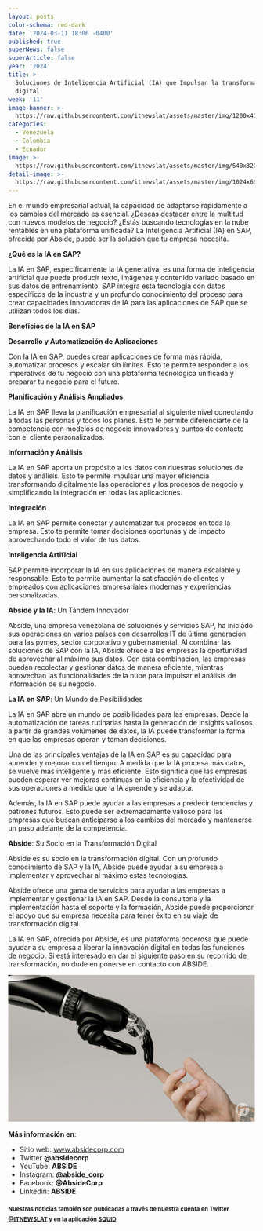 ```yaml
---
layout: posts
color-schema: red-dark
date: '2024-03-11 18:06 -0400'
published: true
superNews: false
superArticle: false
year: '2024'
title: >-
  Soluciones de Inteligencia Artificial (IA) que Impulsan la transformación
  digital
week: '11'
image-banner: >-
  https://raw.githubusercontent.com/itnewslat/assets/master/img/1200x450/Abside-IA-L.jpg
categories:
  - Venezuela
  - Colombia
  - Ecuador
image: >-
  https://raw.githubusercontent.com/itnewslat/assets/master/img/540x320/Abside-IA-p.jpg
detail-image: >-
  https://raw.githubusercontent.com/itnewslat/assets/master/img/1024x680/Abside-IA-g.jpg
---
```

En el mundo empresarial actual, la capacidad de adaptarse rápidamente a los cambios del mercado es esencial. ¿Deseas destacar entre la multitud con nuevos modelos de negocio? ¿Estás buscando tecnologías en la nube rentables en una plataforma unificada? La Inteligencia Artificial (IA) en SAP, ofrecida por Abside, puede ser la solución que tu empresa necesita.

**¿Qué es la IA en SAP?**

La IA en SAP, específicamente la IA generativa, es una forma de inteligencia artificial que puede producir texto, imágenes y contenido variado basado en sus datos de entrenamiento. SAP integra esta tecnología con datos específicos de la industria y un profundo conocimiento del proceso para crear capacidades innovadoras de IA para las aplicaciones de SAP que se utilizan todos los días.

**Beneficios de la IA en SAP**

**Desarrollo y Automatización de Aplicaciones**

  Con la IA en SAP, puedes crear aplicaciones de forma más rápida, automatizar procesos y escalar sin límites. Esto te permite responder a los imperativos de tu negocio con una plataforma tecnológica unificada y preparar tu negocio para el futuro.

**Planificación y Análisis Ampliados**

  La IA en SAP lleva la planificación empresarial al siguiente nivel conectando a todas las personas y todos los planes. Esto te permite diferenciarte de la competencia con modelos de negocio innovadores y puntos de contacto con el cliente personalizados.

**Información y Análisis**

  La IA en SAP aporta un propósito a los datos con nuestras soluciones de datos y análisis. Esto te permite impulsar una mayor eficiencia transformando digitalmente las operaciones y los procesos de negocio y simplificando la integración en todas las aplicaciones.

**Integración**

  La IA en SAP permite conectar y automatizar tus procesos en toda la empresa. Esto te permite tomar decisiones oportunas y de impacto aprovechando todo el valor de tus datos.

**Inteligencia Artificial**

  SAP permite incorporar la IA en sus aplicaciones de manera escalable y responsable. Esto te permite aumentar la satisfacción de clientes y empleados con aplicaciones empresariales modernas y experiencias personalizadas.

**Abside y la IA**: Un Tándem Innovador

  Abside, una empresa venezolana de soluciones y servicios SAP, ha iniciado sus operaciones en varios países con desarrollos IT de última generación para las pymes, sector corporativo y gubernamental. Al combinar las soluciones de SAP con la IA, Abside ofrece a las empresas la oportunidad de aprovechar al máximo sus datos. Con esta combinación, las empresas pueden recolectar y gestionar datos de manera eficiente, mientras aprovechan las funcionalidades de la nube para impulsar el análisis de información de su negocio.

**La IA en SAP**: Un Mundo de Posibilidades

  La IA en SAP abre un mundo de posibilidades para las empresas. Desde la automatización de tareas rutinarias hasta la generación de insights valiosos a partir de grandes volúmenes de datos, la IA puede transformar la forma en que las empresas operan y toman decisiones.

  Una de las principales ventajas de la IA en SAP es su capacidad para aprender y mejorar con el tiempo. A medida que la IA procesa más datos, se vuelve más inteligente y más eficiente. Esto significa que las empresas pueden esperar ver mejoras continuas en la eficiencia y la efectividad de sus operaciones a medida que la IA aprende y se adapta.

  Además, la IA en SAP puede ayudar a las empresas a predecir tendencias y patrones futuros. Esto puede ser extremadamente valioso para las empresas que buscan anticiparse a los cambios del mercado y mantenerse un paso adelante de la competencia.

**Abside**: Su Socio en la Transformación Digital

  Abside es su socio en la transformación digital. Con un profundo conocimiento de SAP y la IA, Abside puede ayudar a su empresa a implementar y aprovechar al máximo estas tecnologías.

  Abside ofrece una gama de servicios para ayudar a las empresas a implementar y gestionar la IA en SAP. Desde la consultoría y la implementación hasta el soporte y la formación, Abside puede proporcionar el apoyo que su empresa necesita para tener éxito en su viaje de transformación digital.

  La IA en SAP, ofrecida por Abside, es una plataforma poderosa que puede ayudar a su empresa a liberar la innovación digital en todas las funciones de negocio. Si está interesado en dar el siguiente paso en su recorrido de transformación, no dude en ponerse en contacto con ABSIDE.
  
![](https://raw.githubusercontent.com/itnewslat/assets/master/img/540x320/Abside-IA-p.jpg)


**Más información en**:
- Sitio web: www.absidecorp.com
- Twitter **@absidecorp**
- YouTube: **ABSIDE**
- Instagram: **@abside_corp**
- Facebook: **@AbsideCorp**
- Linkedin: **ABSIDE**

<tbody>
<tr>
<td style="text-align: justify;"><sub><strong>Nuestras noticias también son publicadas a través de nuestra cuenta en Twitter <a href="https://twitter.com/itnewslat?lang=es">@ITNEWSLAT</a> y en la aplicación <a href="https://squidapp.co/en/">SQUID</a></strong></sub></td>
</tr>
</tbody>
</table>
